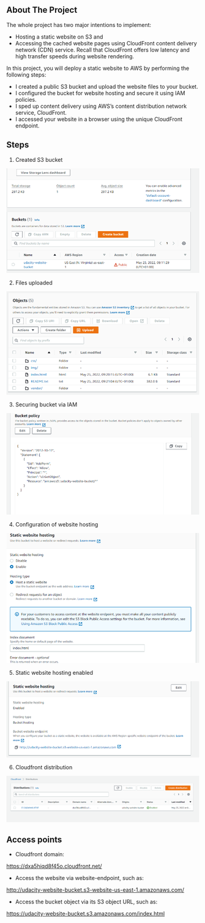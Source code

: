 ## About The Project

The whole project has two major intentions to implement:

- Hosting a static website on S3 and
- Accessing the cached website pages using CloudFront content delivery network (CDN) service. Recall that CloudFront offers low latency and high transfer speeds during website rendering.

In this project, you will deploy a static website to AWS by performing the following steps:

- I created a public S3 bucket and upload the website files to your bucket.
- I configured the bucket for website hosting and secure it using IAM policies.
- I sped up content delivery using AWS’s content distribution network service, CloudFront.
- I accessed your website in a browser using the unique CloudFront endpoint.

## Steps

1. Created S3 bucket

![ S3 bucket created picture ](screenshots/Created-Bucket.png)

2. Files uploaded

![ Files uploaded ](screenshots/folders-in-bucket.png)

3. Securing bucket via IAM

![ Files uploaded ](screenshots/secure-bucket.png)

4. Configuration of website hosting

![ Files uploaded ](screenshots/config-website.png)

5. Static website hosting enabled

![ Files uploaded ](screenshots/static-website-hosting-enabled.png)

6. Cloudfront distribution

![ Files uploaded ](screenshots/cloudfront.png)


## Access points

- Cloudfront domain:

https://dxa5hiqd8f45o.cloudfront.net/

- Access the website via website-endpoint, such as:

http://udacity-website-bucket.s3-website-us-east-1.amazonaws.com/


- Access the bucket object via its S3 object URL, such as:

https://udacity-website-bucket.s3.amazonaws.com/index.html

